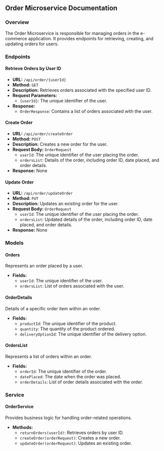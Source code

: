 ## Order Microservice Documentation

### Overview

The Order Microservice is responsible for managing orders in the e-commerce application. It provides endpoints for retrieving, creating, and updating orders for users.

### Endpoints

#### Retrieve Orders by User ID

- **URL:** `/api/order/{userId}`
- **Method:** `GET`
- **Description:** Retrieves orders associated with the specified user ID.
- **Request Parameters:**
    - `{userId}`: The unique identifier of the user.
- **Response:**
    - `OrderResponse`: Contains a list of orders associated with the user.

#### Create Order

- **URL:** `/api/order/createOrder`
- **Method:** `POST`
- **Description:** Creates a new order for the user.
- **Request Body:** `OrderRequest`
    - `userId`: The unique identifier of the user placing the order.
    - `ordersList`: Details of the order, including order ID, date placed, and order details.
- **Response:** None

#### Update Order

- **URL:** `/api/order/updateOrder`
- **Method:** `PUT`
- **Description:** Updates an existing order for the user.
- **Request Body:** `OrderRequest`
    - `userId`: The unique identifier of the user placing the order.
    - `ordersList`: Updated details of the order, including order ID, date placed, and order details.
- **Response:** None

### Models

#### Orders

Represents an order placed by a user.

- **Fields:**
    - `userId`: The unique identifier of the user.
    - `ordersList`: List of orders associated with the user.

#### OrderDetails

Details of a specific order item within an order.

- **Fields:**
    - `productId`: The unique identifier of the product.
    - `quantity`: The quantity of the product ordered.
    - `deliveryOptionId`: The unique identifier of the delivery option.

#### OrdersList

Represents a list of orders within an order.

- **Fields:**
    - `orderId`: The unique identifier of the order.
    - `datePlaced`: The date when the order was placed.
    - `orderDetails`: List of order details associated with the order.

### Service

#### OrderService

Provides business logic for handling order-related operations.

- **Methods:**
    - `returnOrders(userId)`: Retrieves orders by user ID.
    - `createOrder(orderRequest)`: Creates a new order.
    - `updateOrder(orderRequest)`: Updates an existing order.